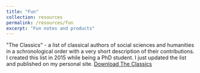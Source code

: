 ```yaml
---
title: "Fun"
collection: resources 
permalink: /resources/fun
excerpt: "Fun notes and products"
---
```


"The Classics" - a list of classical authors of social sciences and humanities in a schronological order with a very short description of their contributions. I created this list in 2015 while being a PhD student. I just updated the list and published on my personal site. 
[Download The Classics](https://github.com/vardanbarsegyan/vardanbarsegyan.github.io/raw/master/files/the_classics_231215.xlsx)
